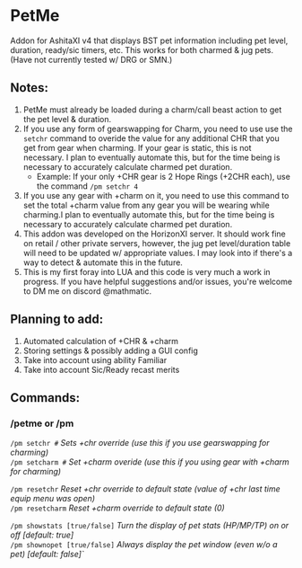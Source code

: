 # PetMe
Addon for AshitaXI v4 that displays BST pet information including pet level, duration, ready/sic timers, etc. This works for both
charmed & jug pets. (Have not currently tested w/ DRG or SMN.)

## Notes:
1)	PetMe must already be loaded during a charm/call beast action to get the pet level & duration.
2)	If you use any form of gearswapping for Charm, you need to use use the `setchr` command to overide
	the value for any additional CHR that you get from gear when charming. If your gear is static, this
	is not necessary. I plan to eventually automate	this, but for the time being is necessary to accurately
	calculate charmed pet duration.
   	- Example: If your only +CHR gear is 2 Hope Rings (+2CHR each), use the command `/pm setchr 4`
4)	If you use any gear with +charm on it, you need to use this command to set the total +charm value
	from any gear you will be wearing while charming.I plan to eventually automate
	this, but for the time being is necessary to accurately calculate charmed pet duration.
5)	This addon was developed on the HorizonXI server. It should work fine on retail / other private servers,
   	however, the jug pet level/duration table will need to be updated w/ appropriate values. I may look into
  	if there's a way to detect & automate this in the future.
7)	This is my first foray into LUA and this code is very much a work in progress. If you have helpful
	suggestions and/or issues, you're welcome to DM me on discord @mathmatic.

## Planning to add:
1) Automated calculation of +CHR & +charm
2) Storing settings & possibly adding a GUI config
3) Take into account using ability Familiar
4) Take into account Sic/Ready recast merits

## Commands:
### /petme or /pm
 `/pm setchr #` *Sets +chr override (use this if you use gearswapping for charming)*  
 `/pm setcharm #` *Set +charm overide (use this if you using gear with +charm for charming)*  

 `/pm resetchr`  *Reset +chr override to default state (value of +chr last time equip menu was open)*  
 `/pm resetcharm`  *Reset +charm override to default state (0)*  

 `/pm showstats [true/false]`  *Turn the display of pet stats (HP/MP/TP) on or off [default: true]*  
 `/pm shownopet [true/false]`  *Always display the pet window (even w/o a pet) [default: false]`*  
